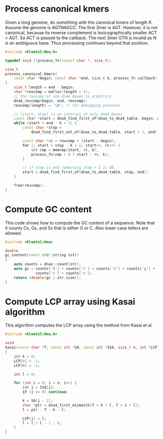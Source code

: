 # Process canonical kmers

Given a long genome, do something with the canonical kmers of length K. Assume the genome is AGTNAGCC. The first 3mer is AGT. However, it is not canonical, because its reverse complement is lexicographically smaller ACT < AGT. So ACT is passed to the callback. The next 3mer GTN is invalid as N is an ambiguous base. Thus processing continues beyond that position.

```C++
#include <kloetzl/dna.h>

typedef void (*process_fn)(const char *, size_t);

size_t
process_canonical_kmers(
	const char *begin, const char *end, size_t k, process_fn callback)
{
	size_t length = end - begin;
	char *revcomp = malloc(length + 1);
	// the revcomp of non-dna4 bases is arbitrary
	dna4_revcomp(begin, end, revcomp);
	revcomp[length] = '\0'; // for debugging purposes

	// [start, stop) is an interval of only dna4 bases
	const char *start = dna4_find_first_of(dnax_to_dna4_table, begin, end);
	while (start < end - k + 1) {
		const char *stop =
			dna4_find_first_not_of(dnax_to_dna4_table, start + 1, end);

		const char *rc = revcomp + (start - begin);
		for (; start < stop - k + 1; start++, rc++) {
			int cmp = memcmp(start, rc, k);
			process_fn(cmp < 0 ? start : rc, k);
		}

		// if stop is end computing stop + 1 is UB.
		start = dna4_find_first_of(dnax_to_dna4_table, stop, end);
	}

	free(revcomp);
}
```

# Compute GC content

This code shows how to compute the GC content of a sequence. Note that it counts Cs, Gs, and Ss that is either G or C. Also lower case letters are allowed.

```C++
#include <kloetzl/dna>

double
gc_content(const std::string &str)
{
	auto counts = dnax::count(str);
	auto gc = counts['G'] + counts['C'] + counts['S'] + counts['g'] +
			  counts['c'] + counts['s'];
	return (double)gc / str.size();
}
```

# Compute LCP array using Kasai algorithm

This algorithm computes the LCP array using the method from Kasai et al.

```C++
#include <kloetzl/dna.h>

void
kasai(const char *T, const int *SA, const int *ISA, size_t n, int *LCP)
{
	int k = 0;
	LCP[0] = -1;
	LCP[n] = -1;

	int l = 0;

	for (int i = 0; i < n; i++) {
		int j = ISA[i];
		if (j <= 0) continue;

		k = SA[j - 1];
		char *ptr = dna4_first_mismatch(T + k + l, T + i + l);
		l = ptr - T - k - l;

		LCP[j] = l;
		l = l ? l - 1 : 0;
	}
}
```
